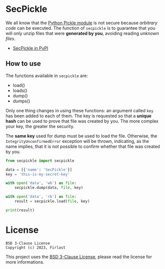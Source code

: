 # SecPickle

We all know that the [Python Pickle module](https://docs.python.org/3/library/pickle.html#module-pickle) is not secure because *arbitrary code* can be executed. The function of `secpickle` is to guarantee that you will only unzip files that were **generated by you**, avoiding reading *unknown files*.

- [SecPickle in PyPI](https://pypi.org/project/secpickle)

## How to use

The functions available in `secpickle` are:

- load()
- loads()
- dump()
- dumps()

Only one thing changes in using these functions: an argument called `key` has been added to each of them. The key is requested so that a **unique hash** can be used to prove that file was created by you. The more complex your key, the greater the security.

The **same key** used for dump must be used to load the file. Otherwise, the `IntegrityUnconfirmedError` exception will be thrown, indicating, as the name implies, that it is not possible to confirm whether that file was created by you.

```python
from secpickle import secpickle

data = [{'name': 'SecPickle'}]
key = 'this-is-my-secret-key'

with open('data', 'wb') as file:
    secpickle.dump(data, file, key)

with open('data', 'rb') as file:
    result = secpickle.load(file, key)

print(result)
```

# License

```
BSD 3-Clause License
Copyright (c) 2023, Firlast
```

This project uses the [BSD 3-Clause License](https://github.com/firlast/secpickle/blob/master/LICENSE), please read the license for more informations.